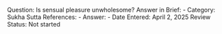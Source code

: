 Question: Is sensual pleasure unwholesome?
Answer in Brief: -
 Category: Sukha
Sutta References: -
Answer: -
Date Entered: April 2, 2025
Review Status: Not started